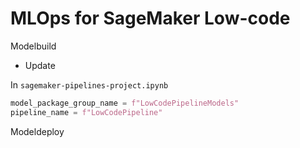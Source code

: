# MLOps for SageMaker Low-code



Modelbuild 

* Update

In `sagemaker-pipelines-project.ipynb`
```python
model_package_group_name = f"LowCodePipelineModels"
pipeline_name = f"LowCodePipeline"
```





Modeldeploy
